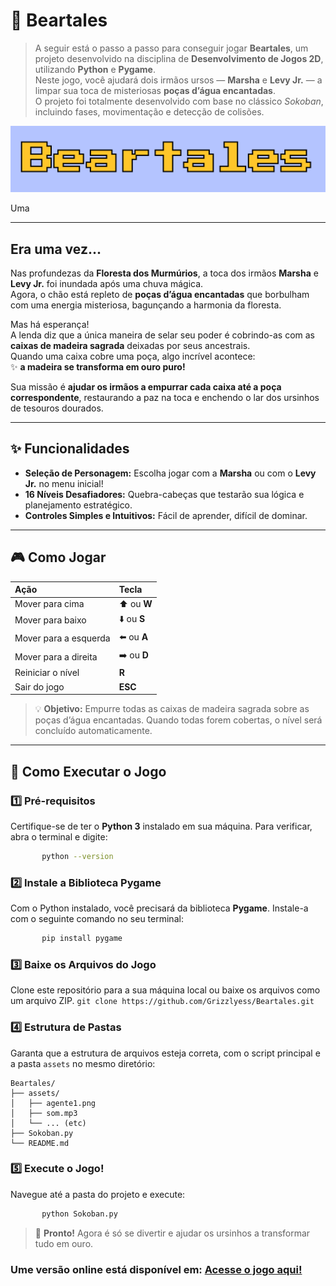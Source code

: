 # 🐻 **Beartales**

>A seguir está o passo a passo para conseguir jogar **Beartales**, um projeto desenvolvido na disciplina de **Desenvolvimento de Jogos 2D**, utilizando **Python** e **Pygame**.  
>Neste jogo, você ajudará dois irmãos ursos — **Marsha** e **Levy Jr.** — a limpar sua toca de misteriosas **poças d’água encantadas**.  
>O projeto foi totalmente desenvolvido com base no clássico *Sokoban*, incluindo fases, movimentação e detecção de colisões.

![](assets/logo.png)

Uma

---

## **Era uma vez...**

Nas profundezas da **Floresta dos Murmúrios**, a toca dos irmãos **Marsha** e **Levy Jr.** foi inundada após uma chuva mágica.  
Agora, o chão está repleto de **poças d’água encantadas** que borbulham com uma energia misteriosa, bagunçando a harmonia da floresta.

Mas há esperança!  
A lenda diz que a única maneira de selar seu poder é cobrindo-as com as **caixas de madeira sagrada** deixadas por seus ancestrais.  
Quando uma caixa cobre uma poça, algo incrível acontece:  
✨ **a madeira se transforma em ouro puro!**

Sua missão é **ajudar os irmãos a empurrar cada caixa até a poça correspondente**, restaurando a paz na toca e enchendo o lar dos ursinhos de tesouros dourados.

---

## ✨ **Funcionalidades**

* **Seleção de Personagem:** Escolha jogar com a **Marsha** ou com o **Levy Jr.** no menu inicial!
* **16 Níveis Desafiadores:** Quebra-cabeças que testarão sua lógica e planejamento estratégico.
* **Controles Simples e Intuitivos:** Fácil de aprender, difícil de dominar.

---

## 🎮 **Como Jogar**

| Ação | Tecla |
| :--- | :--- |
| Mover para cima | ⬆️ ou **W** |
| Mover para baixo | ⬇️ ou **S** |
| Mover para a esquerda | ⬅️ ou **A** |
| Mover para a direita | ➡️ ou **D** |
| Reiniciar o nível | **R** |
| Sair do jogo | **ESC** |

>💡 **Objetivo:** Empurre todas as caixas de madeira sagrada sobre as poças d’água encantadas.
>Quando todas forem cobertas, o nível será concluído automaticamente.

---

## 🧩 **Como Executar o Jogo**

### 1️⃣ Pré-requisitos

Certifique-se de ter o **Python 3** instalado em sua máquina.
Para verificar, abra o terminal e digite:

```sh
       python --version
```

### 2️⃣ Instale a Biblioteca Pygame

Com o Python instalado, você precisará da biblioteca **Pygame**. Instale-a com o seguinte comando no seu terminal:

```sh
       pip install pygame
```

### 3️⃣ Baixe os Arquivos do Jogo

Clone este repositório para a sua máquina local ou baixe os arquivos como um arquivo ZIP.
`git clone https://github.com/Grizzlyess/Beartales.git`

### 4️⃣ Estrutura de Pastas

Garanta que a estrutura de arquivos esteja correta, com o script principal e a pasta `assets` no mesmo diretório:

    Beartales/
    ├── assets/
    │   ├── agente1.png
    │   ├── som.mp3
    │   └── ... (etc)
    ├── Sokoban.py
    └── README.md

### 5️⃣ Execute o Jogo!

Navegue até a pasta do projeto  e execute:

```sh
       python Sokoban.py
```
   
>🎉 **Pronto!** Agora é só se divertir e ajudar os ursinhos a transformar tudo em ouro.

### Ume versão online está disponível em: [Acesse o jogo aqui!](https://grizzlyess.github.io/beartales-jogo/)
